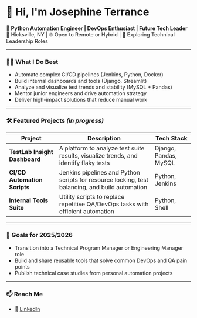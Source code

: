 # 👋 Hi, I'm Josephine Terrance

🚀 **Python Automation Engineer | DevOps Enthusiast | Future Tech Leader**  
📍 Hicksville, NY | 🌐 Open to Remote or Hybrid | 💼 Exploring Technical Leadership Roles

---

### 👩‍💻 What I Do Best

- Automate complex CI/CD pipelines (Jenkins, Python, Docker)
- Build internal dashboards and tools (Django, Streamlit)
- Analyze and visualize test trends and stability (MySQL + Pandas)
- Mentor junior engineers and drive automation strategy
- Deliver high-impact solutions that reduce manual work

---

### 🛠️ Featured Projects *(in progress)*

| Project | Description | Tech Stack |
|--------|-------------|------------|
| **TestLab Insight Dashboard** | A platform to analyze test suite results, visualize trends, and identify flaky tests | Django, Pandas, MySQL |
| **CI/CD Automation Scripts** | Jenkins pipelines and Python scripts for resource locking, test balancing, and build automation | Python, Jenkins |
| **Internal Tools Suite** | Utility scripts to replace repetitive QA/DevOps tasks with efficient automation | Python, Shell |

---

### 🎯 Goals for 2025/2026

- Transition into a Technical Program Manager or Engineering Manager role  
- Build and share reusable tools that solve common DevOps and QA pain points  
- Publish technical case studies from personal automation projects  

---

### 📫 Reach Me 
- 🔗 [LinkedIn](https://linkedin.com/in/your-profile)  
